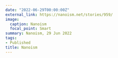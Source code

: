 ```yaml
---
date: "2022-06-29T00:00:00Z"
external_link: https://nanoism.net/stories/959/
image:
  caption: Nanoism
  focal_point: Smart
summary: Nanoism, 29 Jun 2022
tags:
- Published
title: Nanoism
---
```

<!--
#Image by <a href="https://pixabay.com/users/alexas_fotos-686414/?utm_source=link-attribution&amp;utm_medium=referral&amp;utm_campaign=image&amp;utm_content=6960542">Alexa</a> from <a href="https://pixabay.com//?utm_source=link-attribution&amp;utm_medium=referral&amp;utm_campaign=image&amp;utm_content=6960542">Pixabay</a>
#Image by <a href="https://pixabay.com/users/geralt-9301/?utm_source=link-attribution&amp;utm_medium=referral&amp;utm_campaign=image&amp;utm_content=65675">Gerd Altmann</a> from <a href="https://pixabay.com//?utm_source=link-attribution&amp;utm_medium=referral&amp;utm_campaign=image&amp;utm_content=65675">Pixabay</a>
-->